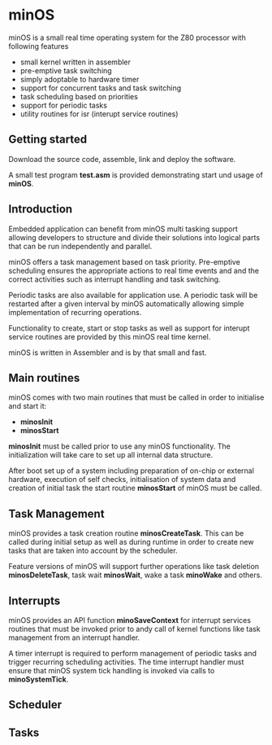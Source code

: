 # minOS
minOS is a small real time operating system for the Z80 processor with following features
- small kernel written in assembler
- pre-emptive task switching
- simply adoptable to hardware timer
- support for concurrent tasks and task switching
- task scheduling based on priorities
- support for periodic tasks
- utility routines for isr (interupt service routines)

## Getting started

Download the source code, assemble, link and deploy the software.

A small test program **test.asm** is provided demonstrating start und usage of **minOS**.

## Introduction

Embedded application can benefit from minOS multi tasking support allowing developers to structure and divide their solutions into logical parts that can be run independently and parallel.

minOS offers a task management based on task priority. Pre-emptive scheduling ensures the appropriate actions to real time events and and the correct activities such as interrupt handling and task switching.

Periodic tasks are also available for application use. A periodic task will be restarted after a given interval by minOS automatically allowing simple implementation of recurring operations.

Functionality to create, start or stop tasks as well as support for interupt service routines are provided by this minOS real time kernel.

minOS is written in Assembler and is by that small and fast.

## Main routines

minOS comes with two main routines that must be called in order to initialise and start it:

- **minosInit**
- **minosStart**

**minosInit** must be called prior to use any minOS functionality. The initialization will take care to set up all internal data structure.

After boot set up of a system including preparation of on-chip or external hardware, execution of self checks, initialisation of system data and creation of initial task the start routine **minosStart** of minOS must be called.

## Task Management

minOS provides a task creation routine **minosCreateTask**. This can be called during initial setup as well as during runtime in order to create new tasks that are taken into account by the scheduler.

Feature versions of minOS will support further operations like task deletion **minosDeleteTask**, task wait **minosWait**, wake a task **minoWake** and others.

## Interrupts

minOS provides an API function **minoSaveContext** for interrupt services routines that must be invoked prior to andy call of kernel functions like task management from an interrupt handler.

A timer interrupt is required to perform management of periodic tasks and trigger recurring scheduling activities. The time interrupt handler must ensure that minOS system tick handling is invoked via calls to **minoSystemTick**.

## Scheduler

## Tasks

